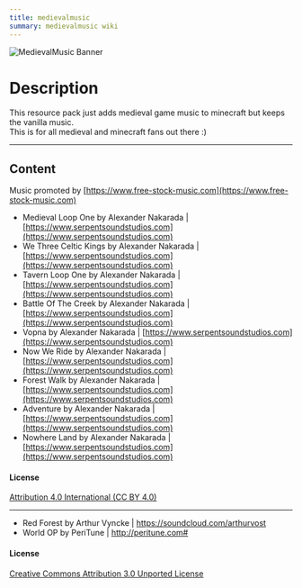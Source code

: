 ```yaml
---
title: medievalmusic
summary: medievalmusic wiki
---
```

<script src="/wiki/javascripts/data.js"></script>
<script src="/wiki/javascripts/sidebar.js" id="medievalmusic"></script>

![MedievalMusic Banner](/wiki/assets/general/banner/medievalmusicbanner.png)


# Description
This resource pack just adds medieval game music to minecraft but keeps the vanilla music.  
This is for all medieval and minecraft fans out there :)  

---
## Content

Music promoted by [https://www.free-stock-music.com](https://www.free-stock-music.com)  

- Medieval Loop One by Alexander Nakarada | [https://www.serpentsoundstudios.com](https://www.serpentsoundstudios.com)
- We Three Celtic Kings by Alexander Nakarada | [https://www.serpentsoundstudios.com](https://www.serpentsoundstudios.com)
- Tavern Loop One by Alexander Nakarada | [https://www.serpentsoundstudios.com](https://www.serpentsoundstudios.com)
- Battle Of The Creek by Alexander Nakarada | [https://www.serpentsoundstudios.com](https://www.serpentsoundstudios.com)
- Vopna by Alexander Nakarada | [https://www.serpentsoundstudios.com](https://www.serpentsoundstudios.com)
- Now We Ride by Alexander Nakarada | [https://www.serpentsoundstudios.com](https://www.serpentsoundstudios.com)
- Forest Walk by Alexander Nakarada | [https://www.serpentsoundstudios.com](https://www.serpentsoundstudios.com)
- Adventure by Alexander Nakarada | [https://www.serpentsoundstudios.com](https://www.serpentsoundstudios.com)
- Nowhere Land by Alexander Nakarada | [https://www.serpentsoundstudios.com](https://www.serpentsoundstudios.com)

#### License
[Attribution 4.0 International (CC BY 4.0)](https://creativecommons.org/licenses/by/4.0/)  

---

- Red Forest by Arthur Vyncke | https://soundcloud.com/arthurvost
- World OP by PeriTune | http://peritune.com#

#### License
[Creative Commons Attribution 3.0 Unported License](https://creativecommons.org/licenses/by/3.0/deed.en_US)

